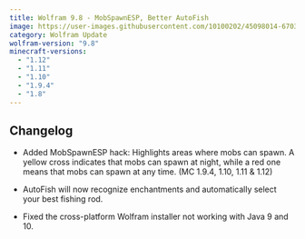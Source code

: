 ```yaml
---
title: Wolfram 9.8 - MobSpawnESP, Better AutoFish
image: https://user-images.githubusercontent.com/10100202/45098014-67032b00-b124-11e8-9efc-0fdd46d64374.jpg
category: Wolfram Update
wolfram-version: "9.8"
minecraft-versions:
  - "1.12"
  - "1.11"
  - "1.10"
  - "1.9.4"
  - "1.8"
---
```

## Changelog

- Added MobSpawnESP hack: Highlights areas where mobs can spawn. A yellow cross indicates that mobs can spawn at night, while a red one means that mobs can spawn at any time. (MC 1.9.4, 1.10, 1.11 & 1.12)

- AutoFish will now recognize enchantments and automatically select your best fishing rod.

- Fixed the cross-platform Wolfram installer not working with Java 9 and 10.

